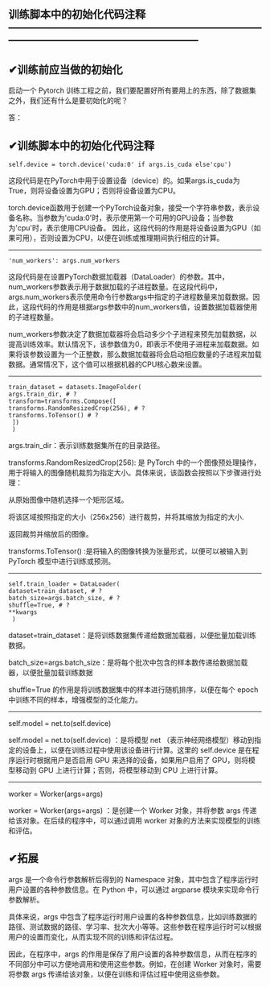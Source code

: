  训练脚本中的初始化代码注释
——————————————————————————————————————————
-------------------------------------------------------------------------------------------------------------------------------------------------------------
✔训练前应当做的初始化
---------------------------------------------------------------------------------------------------------------------------------------------------------
启动⼀个 Pytorch 训练⼯程之前，我们要配置好所有要⽤上的东⻄，除了数据集之外，我们还有什么是要初始化的呢？

答：


✔训练脚本中的初始化代码注释
---------------------------------------------------------------------------------------------------------------------------------------------------------
    self.device = torch.device('cuda:0' if args.is_cuda else'cpu') 

这段代码是在PyTorch中用于设置设备（device）的。如果args.is_cuda为True，则将设备设置为GPU；否则将设备设置为CPU。

torch.device函数用于创建一个PyTorch设备对象，接受一个字符串参数，表示设备名称。当参数为'cuda:0'时，表示使用第一个可用的GPU设备；当参数为'cpu'时，表示使用CPU设备。
因此，这段代码的作用是将设备设置为GPU（如果可用），否则设置为CPU，以便在训练或推理期间执行相应的计算。

---------------------------------------------------------------------------------------------------------------------------------------------------------
    'num_workers': args.num_workers

这段代码是在设置PyTorch数据加载器（DataLoader）的参数。其中，num_workers参数表示用于数据加载的子进程数量。在这段代码中，args.num_workers表示使用命令行参数args中指定的子进程数量来加载数据。因此，这段代码的作用是根据args参数中的num_workers值，设置数据加载器使用的子进程数量。

num_workers参数决定了数据加载器将会启动多少个子进程来预先加载数据，以提高训练效率。默认情况下，该参数值为0，即表示不使用子进程来加载数据。如果将该参数设置为一个正整数，那么数据加载器将会启动相应数量的子进程来加载数据。通常情况下，这个值可以根据机器的CPU核心数来设置。

---------------------------------------------------------------------------------------------------------------------------------------------------------
    train_dataset = datasets.ImageFolder(
    args.train_dir, # ?
    transform=transforms.Compose([
    transforms.RandomResizedCrop(256), # ?
    transforms.ToTensor() # ?
     ])
     )
 
 args.train_dir：表示训练数据集所在的目录路径。
 
 transforms.RandomResizedCrop(256): 是 PyTorch 中的一个图像预处理操作，用于将输入的图像随机裁剪为指定大小。具体来说，该函数会按照以下步骤进行处理：

从原始图像中随机选择一个矩形区域。

将该区域按照指定的大小（256x256）进行裁剪，并将其缩放为指定的大小.

返回裁剪并缩放后的图像。

transforms.ToTensor() :是将输入的图像转换为张量形式，以便可以被输入到 PyTorch 模型中进行训练或预测。

---------------------------------------------------------------------------------------------------------------------------------------------------------
    self.train_loader = DataLoader(
    dataset=train_dataset, # ?
    batch_size=args.batch_size, # ?
    shuffle=True, # ?
    **kwargs
     )
     
 dataset=train_dataset：是将训练数据集传递给数据加载器，以便批量加载训练数据。
 
 batch_size=args.batch_size：是将每个批次中包含的样本数传递给数据加载器，以便批量加载训练数据

shuffle=True 的作用是将训练数据集中的样本进行随机排序，以便在每个 epoch 中训练不同的样本，增强模型的泛化能力。

---------------------------------------------------------------------------------------------------------------------------------------------------------
  self.model = net.to(self.device) 

self.model = net.to(self.device) ：是将模型 net （表示神经网络模型）移动到指定的设备上，以便在训练过程中使用该设备进行计算。这里的 self.device 是在程序运行时根据用户是否启用 GPU 来选择的设备，如果用户启用了 GPU，则将模型移动到 GPU 上进行计算；否则，将模型移动到 CPU 上进行计算。

---------------------------------------------------------------------------------------------------------------------------------------------------------
  worker = Worker(args=args) 

worker = Worker(args=args) ：是创建一个 Worker 对象，并将参数 args 传递给该对象。在后续的程序中，可以通过调用 worker 对象的方法来实现模型的训练和评估。

✔拓展
-----------------------------------------------------------------------------------------------------------------------------------------
args 是一个命令行参数解析后得到的 Namespace 对象，其中包含了程序运行时用户设置的各种参数信息。在 Python 中，可以通过 argparse 模块来实现命令行参数解析。

具体来说，args 中包含了程序运行时用户设置的各种参数信息，比如训练数据的路径、测试数据的路径、学习率、批次大小等等。这些参数在程序运行时可以根据用户的设置而变化，从而实现不同的训练和评估过程。

因此，在程序中，args 的作用是保存了用户设置的各种参数信息，从而在程序的不同部分中可以方便地调用和使用这些参数。例如，在创建 Worker 对象时，需要将参数 args 传递给该对象，以便在训练和评估过程中使用这些参数。
